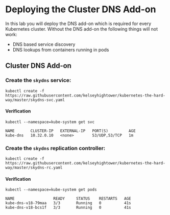 # Deploying the Cluster DNS Add-on

In this lab you will deploy the DNS add-on which is required for every Kubernetes cluster. Without the DNS add-on the following things will not work:

* DNS based service discovery 
* DNS lookups from containers running in pods

## Cluster DNS Add-on

### Create the `skydns` service:

```
kubectl create -f https://raw.githubusercontent.com/kelseyhightower/kubernetes-the-hard-way/master/skydns-svc.yaml
```

#### Verification

```
kubectl --namespace=kube-system get svc
```
```
NAME       CLUSTER-IP   EXTERNAL-IP   PORT(S)         AGE
kube-dns   10.32.0.10   <none>        53/UDP,53/TCP   1m
```

### Create the `skydns` replication controller:

```
kubectl create -f https://raw.githubusercontent.com/kelseyhightower/kubernetes-the-hard-way/master/skydns-rc.yaml
```

#### Verification

```
kubectl --namespace=kube-system get pods
```
```
NAME                 READY     STATUS    RESTARTS   AGE
kube-dns-v18-79maa   3/3       Running   0          41s
kube-dns-v18-bcs1f   3/3       Running   0          41s
```